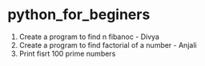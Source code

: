 # python_for_beginers

1. Create a program to find n fibanoc - Divya
2. Create a program to find factorial of a number - Anjali
3. Print fisrt 100 prime numbers

